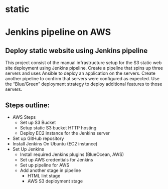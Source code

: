# static
# Jenkins pipeline on AWS

## Deploy static website using Jenkins pipeline
This project consist of the manual infrastructure setup for the S3 static web site deployment using Jenkins pipeline.
Create a pipeline that spins up three servers and uses Ansible to deploy an application on the servers. Create another pipeline to confirm that servers were configured as expected. Use the “Blue/Green” deployment strategy to deploy additional features to those servers.
## Steps outline:
- AWS Steps
  - Set up S3 Bucket
  - Setup static S3 bucket HTTP hosting
  - Deploy EC2 instance for the Jenkins server
- Set up GitHub repository
- Install Jenkins On Ubuntu (EC2 instance)
- Set Up Jenkins
  - Install required Jenkins plugins (BlueOcean, AWS)
  - Set up AWS credentials for Jenkins
  - Set up pipeline for AWS
  - Add another stage in pipeline
    - HTML lint stage
    - AWS S3 deployment stage


